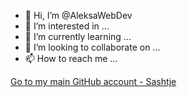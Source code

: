 - 👋 Hi, I’m @AleksaWebDev
- 👀 I’m interested in ...
- 🌱 I’m currently learning ...
- 💞️ I’m looking to collaborate on ...
- 📫 How to reach me ...

[Go to my main GitHub account - Sashtje](https://github.com/sashtje)
